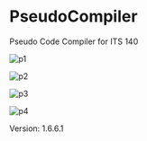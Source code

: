 # PseudoCompiler
Pseudo Code Compiler for ITS 140

![p1](http://f.worldscolli.de/r3lyy.png)

![p2](http://f.worldscolli.de/vn4h5.png)

![p3](http://f.worldscolli.de/p2xmb.png)

![p4](http://f.worldscolli.de/4mz4k.png)

Version: 1.6.6.1